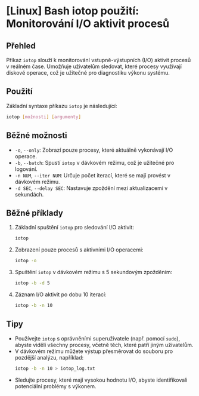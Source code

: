 # [Linux] Bash iotop použití: Monitorování I/O aktivit procesů

## Přehled
Příkaz `iotop` slouží k monitorování vstupně-výstupních (I/O) aktivit procesů v reálném čase. Umožňuje uživatelům sledovat, které procesy využívají diskové operace, což je užitečné pro diagnostiku výkonu systému.

## Použití
Základní syntaxe příkazu `iotop` je následující:

```bash
iotop [možnosti] [argumenty]
```

## Běžné možnosti
- `-o`, `--only`: Zobrazí pouze procesy, které aktuálně vykonávají I/O operace.
- `-b`, `--batch`: Spustí `iotop` v dávkovém režimu, což je užitečné pro logování.
- `-n NUM`, `--iter NUM`: Určuje počet iterací, které se mají provést v dávkovém režimu.
- `-d SEC`, `--delay SEC`: Nastavuje zpoždění mezi aktualizacemi v sekundách.

## Běžné příklady
1. Základní spuštění `iotop` pro sledování I/O aktivit:
   ```bash
   iotop
   ```

2. Zobrazení pouze procesů s aktivními I/O operacemi:
   ```bash
   iotop -o
   ```

3. Spuštění `iotop` v dávkovém režimu s 5 sekundovým zpožděním:
   ```bash
   iotop -b -d 5
   ```

4. Záznam I/O aktivit po dobu 10 iterací:
   ```bash
   iotop -b -n 10
   ```

## Tipy
- Používejte `iotop` s oprávněními superuživatele (např. pomocí `sudo`), abyste viděli všechny procesy, včetně těch, které patří jiným uživatelům.
- V dávkovém režimu můžete výstup přesměrovat do souboru pro pozdější analýzu, například:
  ```bash
  iotop -b -n 10 > iotop_log.txt
  ```
- Sledujte procesy, které mají vysokou hodnotu I/O, abyste identifikovali potenciální problémy s výkonem.